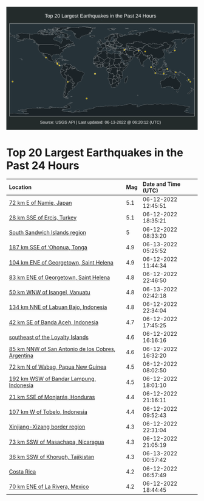 ![Map](./map.png)

# Top 20 Largest Earthquakes in the Past 24 Hours

| Location | Mag | Date and Time (UTC) |
|:---|:---|:---|
| [72 km E of Namie, Japan](https://earthquake.usgs.gov/earthquakes/eventpage/us7000hgx3) | 5.1 | 06-12-2022 12:45:51 |
| [28 km SSE of Erciş, Turkey](https://earthquake.usgs.gov/earthquakes/eventpage/us7000hgyu) | 5.1 | 06-12-2022 18:35:21 |
| [South Sandwich Islands region](https://earthquake.usgs.gov/earthquakes/eventpage/us7000hgw1) | 5 | 06-12-2022 08:33:20 |
| [187 km SSE of ‘Ohonua, Tonga](https://earthquake.usgs.gov/earthquakes/eventpage/us7000hh1e) | 4.9 | 06-13-2022 05:25:52 |
| [104 km ENE of Georgetown, Saint Helena](https://earthquake.usgs.gov/earthquakes/eventpage/us7000hgwy) | 4.9 | 06-12-2022 11:44:34 |
| [83 km ENE of Georgetown, Saint Helena](https://earthquake.usgs.gov/earthquakes/eventpage/us7000hgzv) | 4.8 | 06-12-2022 22:46:50 |
| [50 km WNW of Isangel, Vanuatu](https://earthquake.usgs.gov/earthquakes/eventpage/us7000hh0k) | 4.8 | 06-13-2022 02:42:18 |
| [134 km NNE of Labuan Bajo, Indonesia](https://earthquake.usgs.gov/earthquakes/eventpage/us7000hgzp) | 4.8 | 06-12-2022 22:34:04 |
| [42 km SE of Banda Aceh, Indonesia](https://earthquake.usgs.gov/earthquakes/eventpage/us7000hgyj) | 4.7 | 06-12-2022 17:45:25 |
| [southeast of the Loyalty Islands](https://earthquake.usgs.gov/earthquakes/eventpage/us7000hgyf) | 4.6 | 06-12-2022 16:16:16 |
| [85 km NNW of San Antonio de los Cobres, Argentina](https://earthquake.usgs.gov/earthquakes/eventpage/us7000hgyd) | 4.6 | 06-12-2022 16:32:20 |
| [72 km N of Wabag, Papua New Guinea](https://earthquake.usgs.gov/earthquakes/eventpage/us7000hgvx) | 4.5 | 06-12-2022 08:02:50 |
| [192 km WSW of Bandar Lampung, Indonesia](https://earthquake.usgs.gov/earthquakes/eventpage/us7000hgyn) | 4.5 | 06-12-2022 18:01:10 |
| [21 km SSE of Monjarás, Honduras](https://earthquake.usgs.gov/earthquakes/eventpage/us7000hgzk) | 4.4 | 06-12-2022 21:16:11 |
| [107 km W of Tobelo, Indonesia](https://earthquake.usgs.gov/earthquakes/eventpage/us7000hgwg) | 4.4 | 06-12-2022 09:52:43 |
| [Xinjiang-Xizang border region](https://earthquake.usgs.gov/earthquakes/eventpage/us7000hgzn) | 4.3 | 06-12-2022 22:31:04 |
| [73 km SSW of Masachapa, Nicaragua](https://earthquake.usgs.gov/earthquakes/eventpage/us7000hgzj) | 4.3 | 06-12-2022 21:05:19 |
| [36 km SSW of Khorugh, Tajikistan](https://earthquake.usgs.gov/earthquakes/eventpage/us7000hh06) | 4.3 | 06-13-2022 00:57:42 |
| [Costa Rica](https://earthquake.usgs.gov/earthquakes/eventpage/us7000hgvm) | 4.2 | 06-12-2022 06:57:49 |
| [70 km ENE of La Rivera, Mexico](https://earthquake.usgs.gov/earthquakes/eventpage/us7000hgyx) | 4.2 | 06-12-2022 18:44:45 |
